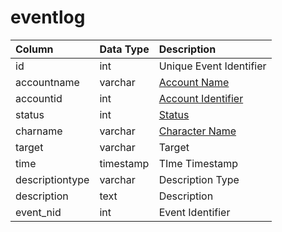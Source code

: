# eventlog

| Column | Data Type | Description |
| :--- | :--- | :--- |
| id | int | Unique Event Identifier |
| accountname | varchar | [Account Name](https://github.com/EQEmu/docs-db-schema/tree/e0eb157dbf5563b03c0faf391abc87ec69239f4a/docs/schema/categories/admin/account.md) |
| accountid | int | [Account Identifier](https://github.com/EQEmu/docs-db-schema/tree/e0eb157dbf5563b03c0faf391abc87ec69239f4a/docs/schema/categories/admin/account.md) |
| status | int | [Status](https://eqemu.gitbook.io/server/categories/player/status-levels) |
| charname | varchar | [Character Name](https://github.com/EQEmu/docs-db-schema/tree/e0eb157dbf5563b03c0faf391abc87ec69239f4a/docs/schema/categories/admin/character_data.md) |
| target | varchar | Target |
| time | timestamp | TIme Timestamp |
| descriptiontype | varchar | Description Type |
| description | text | Description |
| event\_nid | int | Event Identifier |

